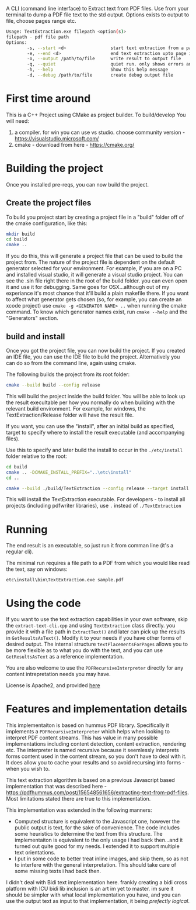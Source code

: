 A CLI (command line interface) to Extract text from PDF files.
Use from your terminal to dump a PDF file text to the std output.
Options exists to output to file, choose pages range etc.

```bash
Usage: TextExtraction.exe filepath <option(s)>
filepath - pdf file path
Options:
        -s, --start <d>                 start text extraction from a page index. use negative numbers to subtract from pages count
        -e, --end <d>                   end text extraction upto page index. use negative numbers to subtract from pages count
        -o, --output /path/to/file      write result to output file
        -q, --quiet                     quiet run. only shows errors and warnings
        -h, --help                      Show this help message
        -d, --debug /path/to/file       create debug output file
```

# First time around

This is a C++ Project using CMake as project builder.
To build/develop You will need:

1. a compiler. for win you can use vs studio. choose community version - https://visualstudio.microsoft.com/
2. cmake - download from here - https://cmake.org/


# Building the project

Once you installed pre-reqs, you can now build the project.

## Create the project files

To build you project start by creating a project file in a "build" folder off of the cmake configuration, like this:

```bash
mkdir build
cd build
cmake ..
```

If you do this, this will generate a project file that can be used to build the project from.
The nature of the project file is dependent on the default generator selected for your environment.
For example, if you are on a PC and installed visual studio, it will generate a visual studio project. You can see the .sln file right there in the root of the build folder. you can even open it and use it for debugging. Same goes for OSX...although out of my experiance it's most chance that it'll build a plain makefile there. If you want to affect what generator gets chosen (so, for example, you can create an xcode project) use `cmake -g <GENERATOR NAME> ..` when running the cmake command. To know which generator names exist, run `cmake --help` and the "Generators" section.


## build and install

Once you got the project file, you can now build the project. If you created an IDE file, you can use the IDE file to build the project.
Alternatively you can do so from the command line, again using cmake. 

The following builds the project from its root folder:
```bash
cmake --build build --config release
```

This will build the project inside the build folder. You will be able to look up the result execultable per how you normally do when building with the relevant build environment. For example, for windows,  the TextExtraction/Release folder will have the result file.

If you want, you can use the "install", after an initial build as specified, target to specify where to install the result executable (and accompanying files).

Use this to specify and later build the install to occur in the `./etc/install` folder relative to the root:

```bash
cd build
cmake .. -DCMAKE_INSTALL_PREFIX="..\etc\install"
cd ..

cmake --build ./build/TextExtraction --config release --target install
```

This will install the TextExtraction executable.
For developers - to install all projects (including pdfwriter libraries), use `.` instead of `./TextExtraction`

# Running
The end result is an executable, so just run it from comman line (it's a regular cli).

The minimal run requires a file path to a PDF from which you would like read the text, say on windows:
```console
etc\install\bin\TextExtraction.exe sample.pdf
```

# Using the code

If you want to use the text extraction capabilities in your own software, skip the `extract-text-cli.cpp` and using `TextExtraction` class directly. you provide it with a file path in `ExtractText()` and later can pick up the results in `GetResultsAsText()`. Modify it to your needs if you have other forms of desired output. The internal structure `textPlacementsForPages` allows you to be more flexible as to what you do with the text, and you can use `GetResultsAsText` as a reference implementation.

You are also welcome to use the `PDFRecursiveInterpreter` directly for any content intrepretation needs you may have.

License is Apache2, and provided [here](./LICENSE)

# Features and implementation details
This implementaiton is based on hummus PDF library. Specifically it implements a `PDFRecursiveInterpreter` which helps when looking to interpret PDF content streams. This has value in many possible implementations including content detection, content extraction, rendering etc. The interpreter is named recursive because it seemlessly interprets forms content used in the content stream, so you don't have to deal with it. It does allow you to cache your results and so avoid recursing into forms - when you wish to.

This text extraction algorithm is based on a previous Javascript based implementation that was described here - https://pdfhummus.com/post/156548561656/extracting-text-from-pdf-files. Most limitations stated there are true to this implementation.

This implementation was extended in the following manners:
- Computed structure is equivalent to the Javascript one, however the public output is text, for the sake of convenience. The code includes some heuristics to determine the text from this structure. The implementaiton is equivalent to the only usage i had back then...and it turned out quite good for my needs. I extended it to support multiple text orientations.
- I put in some code to better treat inline images, and skip them, so as not to interfere with the general interpretation. This should take care of some missing texts i had back then.

I didn't deal with Bidi text implementation here. frankly creating a bidi cross platform with ICU bidi lib inclusion is an art im yet to master. im sure it should be simpler with what local implementation you have, and you can use the output text as input to that implementation, it being _prefectly logical_.


